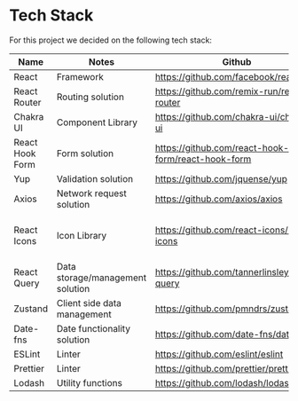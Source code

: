 # Tech Stack

For this project we decided on the following tech stack:

| Name            | Notes                            | Github                                             | License                                                             |
| --------------- | -------------------------------- | -------------------------------------------------- | ------------------------------------------------------------------- |
| React           | Framework                        | https://github.com/facebook/react                  | MIT                                                                 |
| React Router    | Routing solution                 | https://github.com/remix-run/react-router          | MIT                                                                 |
| Chakra UI       | Component Library                | https://github.com/chakra-ui/chakra-ui             | MIT                                                                 |
| React Hook Form | Form solution                    | https://github.com/react-hook-form/react-hook-form | MIT                                                                 |
| Yup             | Validation solution              | https://github.com/jquense/yup                     | MIT                                                                 |
| Axios           | Network request solution         | https://github.com/axios/axios                     | MIT                                                                 |
| React Icons     | Icon Library                     | https://github.com/react-icons/react-icons         | See: https://github.com/react-icons/react-icons/blob/master/LICENSE |
| React Query     | Data storage/management solution | https://github.com/tannerlinsley/react-query       | MIT                                                                 |
| Zustand         | Client side data management      | https://github.com/pmndrs/zustand                  | MIT                                                                 |
| Date-fns        | Date functionality solution      | https://github.com/date-fns/date-fns               | MIT                                                                 |
| ESLint          | Linter                           | https://github.com/eslint/eslint                   | MIT                                                                 |
| Prettier        | Linter                           | https://github.com/prettier/prettier               | MIT                                                                 |
| Lodash          | Utility functions                | https://github.com/lodash/lodash                   | MIT                                                                 |
